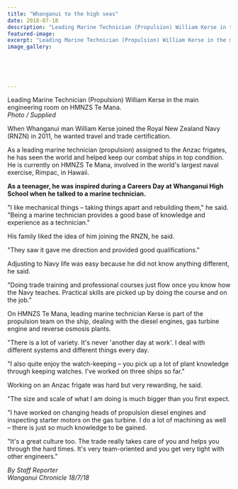 ```yaml
---
title: "Whanganui to the high seas"
date: 2018-07-18
description: "Leading Marine Technician (Propulsion) William Kerse in the main engineering room on HMNZS Te Mana."
featured-image: 
excerpt: "Leading Marine Technician (Propulsion) William Kerse in the main engineering room on HMNZS Te Mana."
image_gallery:
    
    
    
    
    
---
```


<p><span>Leading Marine Technician (Propulsion) William Kerse in the main engineering room on HMNZS Te Mana. <br /><em>Photo / Supplied</em></span></p>
<p class="element element-paragraph">When Whanganui man William Kerse joined the Royal New Zealand Navy (RNZN) in 2011, he wanted travel and trade certification.</p>
<p class="element element-paragraph">As a leading marine technician (propulsion) assigned to the Anzac frigates, he has seen the world and helped keep our combat ships in top condition. He is currently on HMNZS Te Mana, involved in the world's largest naval exercise, Rimpac, in Hawaii.</p>
<p class="element element-paragraph"><strong>As a teenager, he was inspired during a Careers Day at Whanganui High School when he talked to a marine technician.</strong></p>
<p class="element element-paragraph">"I like mechanical things &ndash; taking things apart and rebuilding them," he said. "Being a marine technician provides a good base of knowledge and experience as a technician."</p>
<p class="element element-paragraph">His family liked the idea of him joining the RNZN, he said.</p>
<p class="element element-paragraph">"They saw it gave me direction and provided good qualifications."</p>
<p class="element element-paragraph">Adjusting to Navy life was easy because he did not know anything different, he said.</p>
<p class="element element-paragraph">"Doing trade training and professional courses just flow once you know how the Navy teaches. Practical skills are picked up by doing the course and on the job."</p>
<p class="element element-paragraph">On HMNZS Te Mana, leading marine technician Kerse is part of the propulsion team on the ship, dealing with the diesel engines, gas turbine engine and reverse osmosis plants.</p>
<p class="element element-paragraph">"There is a lot of variety. It's never 'another day at work'. I deal with different systems and different things every day.</p>
<p class="element element-paragraph">"I also quite enjoy the watch-keeping &ndash; you pick up a lot of plant knowledge through keeping watches. I've worked on three ships so far."</p>
<p class="element element-paragraph">Working on an Anzac frigate was hard but very rewarding, he said.</p>
<p class="element element-paragraph">"The size and scale of what I am doing is much bigger than you first expect.</p>
<p class="element element-paragraph">"I have worked on changing heads of propulsion diesel engines and inspecting starter motors on the gas turbine. I do a lot of machining as well &ndash; there is just so much knowledge to be gained.</p>
<p class="element element-paragraph">"It's a great culture too. The trade really takes care of you and helps you through the hard times. It's very team-oriented and you get very tight with other engineers."</p>
<p><span><em>By Staff Reporter<br />Wanganui Chronicle 18/7/18</em></span></p>

